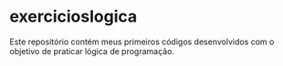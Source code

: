 # exercicioslogica
Este repositório contém meus primeiros códigos desenvolvidos com o objetivo de praticar lógica de programação.
